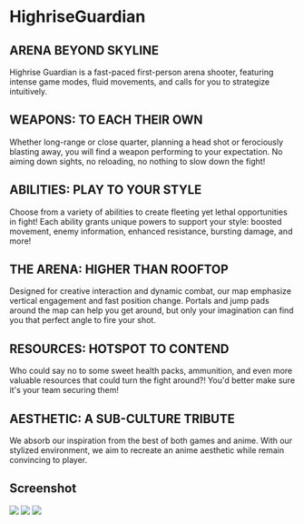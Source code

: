 # HighriseGuardian

## ARENA BEYOND SKYLINE
Highrise Guardian is a fast-paced first-person arena shooter, featuring intense game modes, fluid movements, and calls for
you to strategize intuitively.
## WEAPONS: TO EACH THEIR OWN
Whether long-range or close quarter, planning a head shot or ferociously blasting away, you will find a weapon
performing to your expectation. No aiming down sights,
no reloading, no nothing to slow down the fight!
## ABILITIES: PLAY TO YOUR STYLE
Choose from a variety of abilities to create fleeting yet lethal opportunities in fight! Each ability grants unique powers to support your style: boosted movement, enemy information, enhanced resistance, bursting damage, and more!
## THE ARENA: HIGHER THAN ROOFTOP
Designed for creative interaction and dynamic combat, our map emphasize vertical engagement and fast position change. Portals and jump pads around the map can help you get around, but only your imagination can find you that perfect angle to fire your shot.
## RESOURCES: HOTSPOT TO CONTEND
Who could say no to some sweet health packs, ammunition, and even more valuable resources that could turn the fight around?! You'd better make sure it's your team securing them!
## AESTHETIC: A SUB-CULTURE TRIBUTE
We absorb our inspiration from the best of both games and anime. With our stylized environment, we aim to recreate an anime aesthetic while remain convincing to player.

## Screenshot
![](https://imgur.com/04PxFYU.jpg)
![](https://imgur.com/wSJ9mmd.jpg)
![](https://imgur.com/GDQVROJ.jpg)

